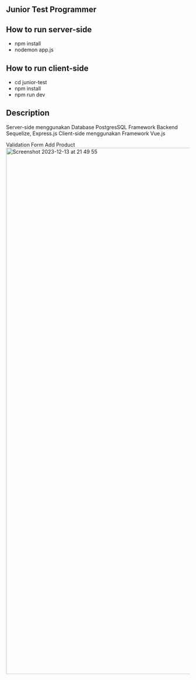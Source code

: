 ## Junior Test Programmer

## How to run server-side
- npm install
- nodemon app.js
  
## How to run client-side

- cd junior-test
- npm install
- npm run dev
  
## Description 
Server-side menggunakan Database PostgresSQL Framework Backend Sequelize, Express.js
Client-side menggunakan Framework Vue.js

Validation Form Add Product 
<img width="1440" alt="Screenshot 2023-12-13 at 21 49 55" src="https://github.com/Dapow221/Junior-Programmer-Test/assets/141142350/059afd6f-00a3-4d89-bef7-49ea9d22ab64">



